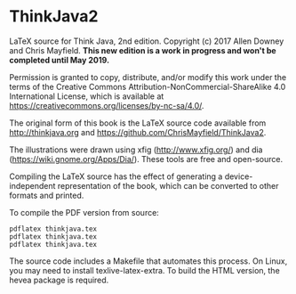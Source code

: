 # ThinkJava2
LaTeX source for Think Java, 2nd edition. Copyright (c) 2017 Allen Downey and Chris Mayfield. **This new edition is a work in progress and won't be completed until May 2019.**

Permission is granted to copy, distribute, and/or modify this work under the terms of the Creative Commons Attribution-NonCommercial-ShareAlike 4.0 International License, which is available at https://creativecommons.org/licenses/by-nc-sa/4.0/.

The original form of this book is the LaTeX source code available from http://thinkjava.org and https://github.com/ChrisMayfield/ThinkJava2.

The illustrations were drawn using xfig (http://www.xfig.org/) and dia (https://wiki.gnome.org/Apps/Dia/). These tools are free and open-source.

Compiling the LaTeX source has the effect of generating a device-independent representation of the book, which can be converted to other formats and printed.

To compile the PDF version from source:

    pdflatex thinkjava.tex
    pdflatex thinkjava.tex
    pdflatex thinkjava.tex

The source code includes a Makefile that automates this process. On Linux, you may need to install texlive-latex-extra. To build the HTML version, the hevea package is required.
